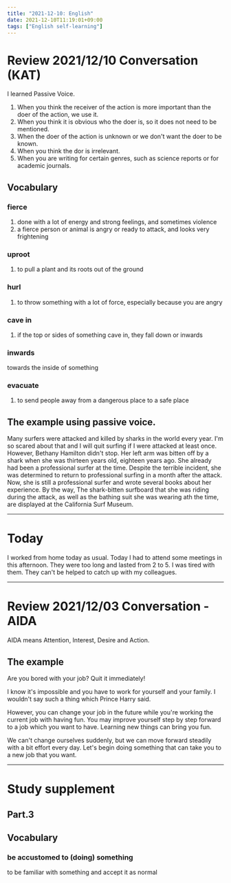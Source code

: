 ```yaml
---
title: "2021-12-10: English"
date: 2021-12-10T11:19:01+09:00
tags: ["English self-learning"]
---
```

# Review 2021/12/10 Conversation (KAT)
I learned Passive Voice.

1. When you think the receiver of the action is more important than the doer of the action, we use it.
2. When you think it is obvious who the doer is, so it does not need to be mentioned.
3. When the doer of the action is unknown or we don't want the doer to be known.
4. When you think the dor is irrelevant.
5. When you are writing for certain genres, such as science reports or for academic journals.

## Vocabulary
### fierce
1. done with a lot of energy and strong feelings, and sometimes violence
2. a fierce person or animal is angry or ready to attack, and looks very frightening

### uproot
1. to pull a plant and its roots out of the ground

### hurl
1. to throw something with a lot of force, especially because you are angry

### cave in
1. if the top or sides of something cave in, they fall down or inwards

### inwards
towards the inside of something

### evacuate
1. to send people away from a dangerous place to a safe place

## The example using passive voice.
Many surfers were attacked and killed by sharks in the world every year.
I'm so scared about that and I will quit surfing if I were attacked at least once.
However, Bethany Hamilton didn't stop.
Her left arm was bitten off by a shark when she was thirteen years old, eighteen years ago.
She already had been a professional surfer at the time.
Despite the terrible incident, she was determined to return to professional surfing in a month after the attack.
Now, she is still a professional surfer and wrote several books about her experience.
By the way, The shark-bitten surfboard that she was riding during the attack, as well as the bathing suit she was wearing ath the time, are displayed at the California Surf Museum.

---
# Today
I worked from home today as usual.
Today I had to attend some meetings in this afternoon.
They were too long and lasted from 2 to 5.
I was tired with them.
They can't be helped to catch up with my colleagues.

---

# Review 2021/12/03 Conversation - AIDA
AIDA means Attention, Interest, Desire and Action.

## The example
Are you bored with your job?
Quit it immediately!

I know it's impossible and you have to work for yourself and your family.
I wouldn't say such a thing which Prince Harry said.

However, you can change your job in the future while you're working the current job with having fun.
You may improve yourself step by step forward to a job which you want to have.
Learning new things can bring you fun.

We can't change ourselves suddenly, but we can move forward steadily with a bit effort every day.
Let's begin doing something that can take you to a new job that you want.

---
# Study supplement
## Part.3
## Vocabulary
### be accustomed to (doing) something
to be familiar with something and accept it as normal
